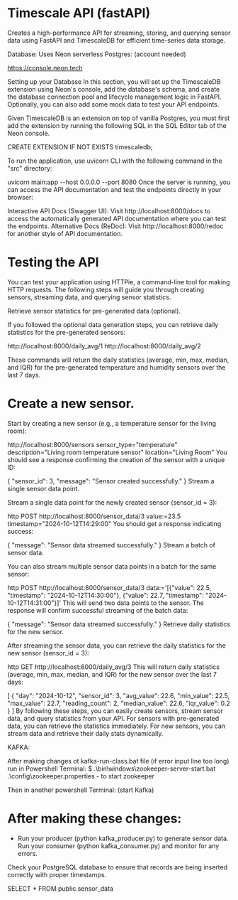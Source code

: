 # Timescale API (fastAPI)


Creates a high-performance API for streaming, storing, and querying sensor data using FastAPI and TimescaleDB for efficient time-series data storage.


Database: 
Uses Neon serverless Postgres: (account needed)

https://console.neon.tech

Setting up your Database
In this section, you will set up the TimescaleDB extension using Neon's console, add the database's schema, and create the database connection pool and lifecycle management logic in FastAPI. Optionally, you can also add some mock data to test your API endpoints.

Given TimescaleDB is an extension on top of vanilla Postgres, you must first add the extension by running the following SQL in the SQL Editor tab of the Neon console.

CREATE EXTENSION IF NOT EXISTS timescaledb;


To run the application, use uvicorn CLI with the following command in the "src" directory:

uvicorn main:app --host 0.0.0.0 --port 8080
Once the server is running, you can access the API documentation and test the endpoints directly in your browser:

Interactive API Docs (Swagger UI):
Visit http://localhost:8000/docs to access the automatically generated API documentation where you can test the endpoints.
Alternative Docs (ReDoc):
Visit http://localhost:8000/redoc for another style of API documentation.


# Testing the API
You can test your application using HTTPie, a command-line tool for making HTTP requests. The following steps will guide you through creating sensors, streaming data, and querying sensor statistics.

Retrieve sensor statistics for pre-generated data (optional).

If you followed the optional data generation steps, you can retrieve daily statistics for the pre-generated sensors:

http://localhost:8000/daily_avg/1
http://localhost:8000/daily_avg/2

These commands will return the daily statistics (average, min, max, median, and IQR) for the pre-generated temperature and humidity sensors over the last 7 days.

# Create a new sensor.

Start by creating a new sensor (e.g., a temperature sensor for the living room):

http://localhost:8000/sensors sensor_type="temperature" description="Living room temperature sensor" location="Living Room"
You should see a response confirming the creation of the sensor with a unique ID:

{
  "sensor_id": 3,
  "message": "Sensor created successfully."
}
Stream a single sensor data point.

Stream a single data point for the newly created sensor (sensor_id = 3):

http POST http://localhost:8000/sensor_data/3 value:=23.5 timestamp="2024-10-12T14:29:00"
You should get a response indicating success:

{
  "message": "Sensor data streamed successfully."
}
Stream a batch of sensor data.

You can also stream multiple sensor data points in a batch for the same sensor:

http POST http://localhost:8000/sensor_data/3 data:='[{"value": 22.5, "timestamp": "2024-10-12T14:30:00"}, {"value": 22.7, "timestamp": "2024-10-12T14:31:00"}]'
This will send two data points to the sensor. The response will confirm successful streaming of the batch data:

{
  "message": "Sensor data streamed successfully."
}
Retrieve daily statistics for the new sensor.

After streaming the sensor data, you can retrieve the daily statistics for the new sensor (sensor_id = 3):

http GET http://localhost:8000/daily_avg/3
This will return daily statistics (average, min, max, median, and IQR) for the new sensor over the last 7 days:

[
  {
    "day": "2024-10-12",
    "sensor_id": 3,
    "avg_value": 22.6,
    "min_value": 22.5,
    "max_value": 22.7,
    "reading_count": 2,
    "median_value": 22.6,
    "iqr_value": 0.2
  }
]
By following these steps, you can easily create sensors, stream sensor data, and query statistics from your API. For sensors with pre-generated data, you can retrieve the statistics immediately. For new sensors, you can stream data and retrieve their daily stats dynamically.



KAFKA:

After making changes ot kafka-run-class.bat file (if error input line too long) 
run in Powershell Terminal: $ .\bin\windows\zookeeper-server-start.bat .\config\zookeeper.properties   - to start zookeeper

Then in another powershell Terminal: (start Kafka)


# After making these changes:
- Run your producer (python kafka_producer.py) to generate sensor data.
Run your consumer (python kafka_consumer.py) and monitor for any errors.

Check your PostgreSQL database to ensure that records are being inserted correctly with proper timestamps.

SELECT * FROM public.sensor_data

